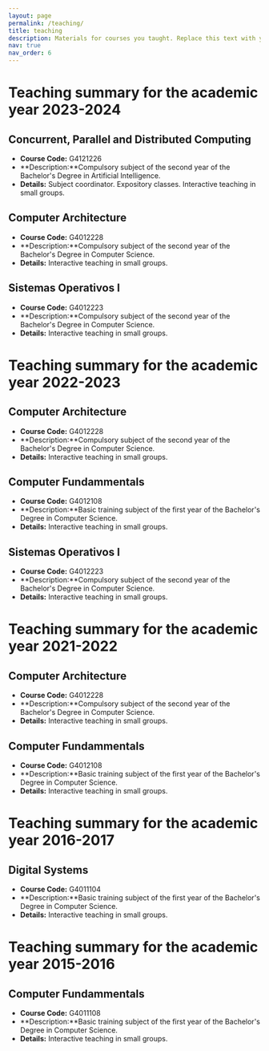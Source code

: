 ```yaml
---
layout: page
permalink: /teaching/
title: teaching
description: Materials for courses you taught. Replace this text with your description.
nav: true
nav_order: 6
---
```


# Teaching summary for the academic year 2023-2024

## Concurrent, Parallel and Distributed Computing

- **Course Code:** G4121226 
- **Description:**Compulsory subject of the second year of the Bachelor's Degree in Artificial Intelligence. 
- **Details:** Subject coordinator. Expository classes. Interactive teaching in small groups. 


## Computer Architecture

- **Course Code:** G4012228
- **Description:**Compulsory subject of the second year of the Bachelor's Degree in Computer Science.
- **Details:** Interactive teaching in small groups. 

## Sistemas Operativos I

- **Course Code:** G4012223
- **Description:**Compulsory subject of the second year of the Bachelor's Degree in Computer Science.
- **Details:** Interactive teaching in small groups. 

# Teaching summary for the academic year 2022-2023

## Computer Architecture

- **Course Code:** G4012228
- **Description:**Compulsory subject of the second year of the Bachelor's Degree in Computer Science.
- **Details:** Interactive teaching in small groups. 

## Computer Fundammentals

- **Course Code:** G4012108
- **Description:**Basic training subject of the first year of the Bachelor's Degree in Computer Science.
- **Details:** Interactive teaching in small groups. 

## Sistemas Operativos I

- **Course Code:** G4012223
- **Description:**Compulsory subject of the second year of the Bachelor's Degree in Computer Science.
- **Details:** Interactive teaching in small groups. 

# Teaching summary for the academic year 2021-2022

## Computer Architecture

- **Course Code:** G4012228
- **Description:**Compulsory subject of the second year of the Bachelor's Degree in Computer Science.
- **Details:** Interactive teaching in small groups. 

## Computer Fundammentals

- **Course Code:** G4012108
- **Description:**Basic training subject of the first year of the Bachelor's Degree in Computer Science.
- **Details:** Interactive teaching in small groups. 

# Teaching summary for the academic year 2016-2017

## Digital Systems

- **Course Code:** G4011104
- **Description:**Basic training subject of the first year of the Bachelor's Degree in Computer Science.
- **Details:** Interactive teaching in small groups. 

# Teaching summary for the academic year 2015-2016

## Computer Fundammentals

- **Course Code:** G4011108
- **Description:**Basic training subject of the first year of the Bachelor's Degree in Computer Science.
- **Details:** Interactive teaching in small groups. 






